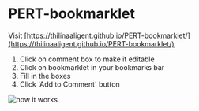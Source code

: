 # PERT-bookmarklet

Visit [https://thilinaaligent.github.io/PERT-bookmarklet/](https://thilinaaligent.github.io/PERT-bookmarklet/)

1. Click on comment box to make it editable
2. Click on bookmarklet in your bookmarks bar
3. Fill in the boxes
4. Click 'Add to Comment' button

![how it works](https://thilinaaligent.github.io/PERT-bookmarklet/walkthrough.gif "how it works")
